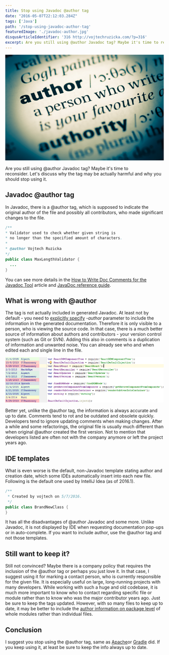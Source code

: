 ```yaml
---
title: Stop using Javadoc @author tag
date: "2016-05-07T22:12:03.284Z"
tags: ['Java']
path: '/stop-using-javadoc-author-tag'
featuredImage: './javadoc-author.jpg'
disqusArticleIdentifier: '316 http://vojtechruzicka.com/?p=316'
excerpt: Are you still using @author Javadoc tag? Maybe it's time to reconsider. Let's discuss why the tag may be actually harmful and why you should stop using it.
---
```

![javadoc author tag](./javadoc-author.jpg)

Are you still using @author Javadoc tag? Maybe it's time to reconsider. Let's discuss why the tag may be actually harmful and why you should stop using it.

Javadoc @author tag
-------------------

In Javadoc, there is a @author tag, which is supposed to indicate the original author of the file and possibly all contributors, who made significant changes to the file.

```java
/**
* Validator used to check whether given string is
* no longer than the specified amount of characters.
*
* @author Vojtech Ruzicka
*/
public class MaxLengthValidator {
  ...
}
```

You can see more details in the [How to Write Doc Comments for the Javadoc Tool](http://www.oracle.com/technetwork/java/javase/documentation/index-137868.html#@author) article and [JavaDoc reference guide](http://docs.oracle.com/javase/7/docs/technotes/tools/windows/javadoc.html#author).

What is wrong with @author
--------------------------

The tag is not actually included in generated Javadoc. At least not by default - you need to [explicitly specify](https://docs.oracle.com/javase/7/docs/technotes/tools/windows/javadoc.html#author) *-author* parameter to include the information in the generated documentation. Therefore it is only visible to a person, who is viewing the source code. In that case, there is a much better source of information about authors and contributors - your version control system (such as Git or SVN). Adding this also in comments is a duplication of information and unwanted noise. You can already see who and when edited each and single line in the file.

![Authors and time of changes as shown in IntelliJ Idea 2016.1](./annotate.png)

Better yet, unlike the @author tag, the information is always accurate and up to date. Comments tend to rot and be outdated and obsolete quickly. Developers tend to ignore updating comments when making changes. After a while and some refactorings, the original file is usually much different than when original @author created the first version. Not to mention that developers listed are often not with the company anymore or left the project years ago.

IDE templates
-------------

What is even worse is the default, non-Javadoc template stating author and creation date, which some IDEs automatically insert into each new file. Following is the default one used by IntelliJ Idea (as of 2016.1).

```java
/**
 * Created by vojtech on 5/7/2016.
 */
public class BrandNewClass {
}
```

It has all the disadvantages of @author Javadoc and some more. Unlike Javadoc, it is not displayed by IDE when requesting documentation pop-ups or in auto-complete. If you want to include author, use the @author tag and not those templates.

Still want to keep it?
----------------------

Still not convinced? Maybe there is a company policy that requires the inclusion of the @author tag or perhaps you just love it. In that case, I suggest using it for marking a contact person, who is currently responsible for the given file. It is especially useful on large, long-running projects with many developers. While working with such a huge and old codebase, it is much more important to know who to contact regarding specific file or module rather than to know who was the major contributor years ago. Just be sure to keep the tags updated. However, with so many files to keep up to date, it may be better to include the [author information on package level](http://bit.ly/1s9pTQG) of whole modules rather than individual files.

Conclusion
----------

I suggest you stop using the @author tag, same as [Apache](http://www.theinquirer.net/inquirer/news/1037207/apache-enforces-the-removal-of-author-tags)or [Gradle](https://github.com/gradle/gradle/commit/a1b9612fa06f90f20b115cede557e22287501034) did. If you keep using it, at least be sure to keep the info always up to date.